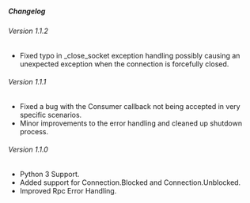 ##### Changelog
###### Version 1.1.2
- Fixed typo in _close_socket exception handling possibly causing an unexpected exception when the connection is forcefully closed.

###### Version 1.1.1
- Fixed a bug with the Consumer callback not being accepted in very specific scenarios.
- Minor improvements to the error handling and cleaned up shutdown process.

###### Version 1.1.0
- Python 3 Support.
- Added support for Connection.Blocked and Connection.Unblocked.
- Improved Rpc Error Handling.